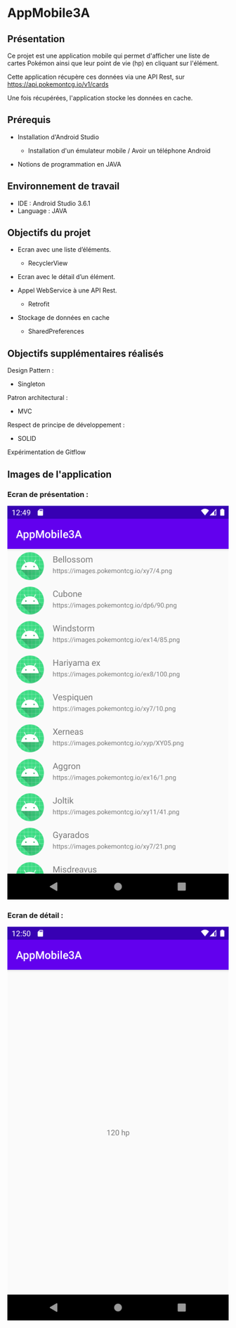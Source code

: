 # AppMobile3A
## Présentation
Ce projet est une application mobile qui permet d'afficher une liste de cartes Pokémon ainsi que leur point de vie (hp) en cliquant sur l'élément.

Cette application récupère ces données via une API Rest, sur https://api.pokemontcg.io/v1/cards

Une fois récupérées, l'application stocke les données en cache.


## Prérequis
* Installation d'Android Studio
  * Installation d'un émulateur mobile / Avoir un téléphone Android

* Notions de programmation en JAVA


## Environnement de travail
* IDE : Android Studio 3.6.1
* Language : JAVA


## Objectifs du projet
* Ecran avec une liste d’éléments.
  * RecyclerView
  
* Ecran avec le détail d’un élément.

* Appel WebService à une API Rest.
  * Retrofit

* Stockage de données en cache
  * SharedPreferences


## Objectifs supplémentaires réalisés
Design Pattern :
  * Singleton
 
Patron architectural :
  * MVC

Respect de principe de développement :
  * SOLID

Expérimentation de Gitflow


## Images de l'application
### Ecran de présentation :

![ecran1](https://github.com/Luxithan/AppMobile3A/blob/master/Screen1.png)

### Ecran de détail :

![ecran2](https://github.com/Luxithan/AppMobile3A/blob/master/Screen2.png)

 
